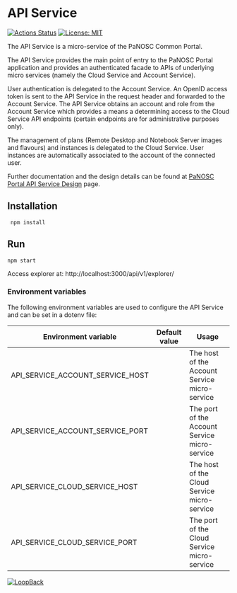# API Service

[![Actions Status](https://github.com/panosc-portal/api-service/workflows/Node.js%20CI/badge.svg)](https://github.com/panosc-portal/api-service/actions)
[![License: MIT](https://img.shields.io/badge/License-MIT-yellow.svg)](https://opensource.org/licenses/MIT)

The API Service is a micro-service of the PaNOSC Common Portal.

The API Service provides the main point of entry to the PaNOSC Portal application and provides an authenticated facade to APIs of underlying micro services (namely the Cloud Service and Account Service).

User authentication is delegated to the Account Service. An OpenID access token is sent to the API Service in the request header and forwarded to the Account Service. The API Service obtains an account and role from the Account Service which provides a means a determining access to the Cloud Service API endpoints (certain endpoints are for administrative purposes only).

The management of plans (Remote Desktop and Notebook Server images and flavours) and instances is delegated to the Cloud Service. User instances are automatically associated to the account of the connected user.

Further documentation and the design details can be found at [PaNOSC Portal API Service Design](https://confluence.panosc.eu/x/zACm) page.

## Installation
```
 npm install
 ```

## Run
```
npm start
```
Access explorer at: http://localhost:3000/api/v1/explorer/

### Environment variables

The following environment variables are used to configure the API Service and can be set in a dotenv file:

| Environment variable | Default value | Usage |
| ---- | ---- | ---- |
| API_SERVICE_ACCOUNT_SERVICE_HOST | | The host of the Account Service micro-service |
| API_SERVICE_ACCOUNT_SERVICE_PORT | | The port of the Account Service micro-service |
| API_SERVICE_CLOUD_SERVICE_HOST | | The host of the Cloud Service micro-service |
| API_SERVICE_CLOUD_SERVICE_PORT | | The port of the Cloud Service micro-service |


[![LoopBack](https://github.com/strongloop/loopback-next/raw/master/docs/site/imgs/branding/Powered-by-LoopBack-Badge-(blue)-@2x.png)](http://loopback.io/)
